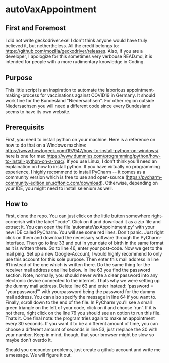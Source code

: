 # autoVaxAppointment

## First and Foremost
I did not write geckodriver.exe! I don't think anyone would have truly believed it, but nethertheless. All the credit belongs to: https://github.com/mozilla/geckodriver/releases.
Also, if you are a developer, I apologize for this sometimes very verbouse READ.md, it is intended for people with a more rudimentary knowledge in Coding.

## Purpose
This little script is an inspiration to automate the laborious appointment-making-process for vaccinations against COVID19 in Germany. It should work fine for the Bundesland "Niedersachsen". For other region outside Niedersachsen you will need a different code since every Bundesland seems to have its own website.

## Prerequisits
First, you need to install python on your machine. Here is a reference on how to do that on a Windows machine: https://www.howtogeek.com/197947/how-to-install-python-on-windows/ here is one for mac https://www.dummies.com/programming/python/how-to-install-python-on-a-mac/. If you use Linux, I don't think you'll need an explaination on how to install python. If you have virtually no programming experience, I highly recommend to install PyCharm -- it comes as a community version which is free to use and open-source (https://pycharm-community-edition.en.softonic.com/download). Otherwise, depending on your IDE, you might need to install selenium as well.

## How to
First, clone the repo. You can just click on the little button somewhere right-cornerish with the label "code". Click on it and download it as a zip file and extract it. You can open the file 'automateVaxAppointment.py' with your new IDE called PyCharm. You will see some red lines. Don't panic. Just right click on them and download the necessary software through the PyCharm-Interface. 
Then go to line 33 and put in your date of birth in the same format as it is written there. Go to line 46, enter your post-code. Now we get to the mail ping. Set up a new Google-Account, I would highly recommend to only use this account for this sole purpose. Then enter this mail address in line 61 instead of the one which is written there. Do the same thing for the receiver mail address one line below. In line 63 you find the password section. Note, normally, you should never write a clear password into any electronic device connected to the internet. Thats why we were setting up the dummy mail address. Delete line 63 and enter instead: 'password = "yourpassword"' with yourpassword being the password for the dummy mail address. You can also specify the message in line 64 if you want to. Finally, scroll down to the end of the file. In PyCharm you'll see a small green triangle on the left of your code, click on it and choose 'run'. If it is not there, right click on the line 76 you should see an option to run this file. Thats it. One final note: the program tries again to make an appointment every 30 seconds. If you want it to be a different amount of time, you can choose a different amount of seconds in line 53, just rreplace the 30 with your number. Keep in mind, though, that your browser might be slow so maybe don't overdo it.

Should you encounter problems, just create a github account and write me a message. We will figure it out.

